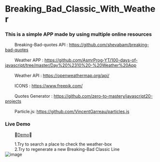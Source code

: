 # Breaking_Bad_Classic_With_Weather

### This is a simple APP made by using multiple online resources

&nbsp;&nbsp;&nbsp;&nbsp;&nbsp;&nbsp;&nbsp;&nbsp;Breaking-Bad-quotes API : https://github.com/shevabam/breaking-bad-quotes
<br>
<br>
&nbsp;&nbsp;&nbsp;&nbsp;&nbsp;&nbsp;&nbsp;&nbsp;Weather APP : https://github.com/AsmrProg-YT/100-days-of-javascript/tree/master/Day%20%2310%20-%20Weather%20App
<br>
<br>
&nbsp;&nbsp;&nbsp;&nbsp;&nbsp;&nbsp;&nbsp;&nbsp;Weather API : https://openweathermap.org/api/
<br>
<br>
&nbsp;&nbsp;&nbsp;&nbsp;&nbsp;&nbsp;&nbsp;&nbsp;ICONS : https://www.freepik.com/
<br>
<br>
&nbsp;&nbsp;&nbsp;&nbsp;&nbsp;&nbsp;&nbsp;&nbsp;Quotes Generator : https://github.com/zero-to-mastery/javascript20-projects
<br>
<br>
&nbsp;&nbsp;&nbsp;&nbsp;&nbsp;&nbsp;&nbsp;&nbsp;Particle.js: https://github.com/VincentGarreau/particles.js

### Live Demo


&nbsp;&nbsp;&nbsp;&nbsp;&nbsp;&nbsp;&nbsp;&nbsp;🎈[Demo](https://chi-keke.github.io/Breaking_Bad_Classic_With_Weather/)🎈

&nbsp;&nbsp;&nbsp;&nbsp;&nbsp;&nbsp;&nbsp;&nbsp;1.Try to search a place to check the weather-box
<br>
&nbsp;&nbsp;&nbsp;&nbsp;&nbsp;&nbsp;&nbsp;&nbsp;2.Try to regenerate a new Breaking-Bad Classic Line
<br>
![image](https://user-images.githubusercontent.com/113175990/231826822-bf2bbc48-3f5c-4cad-97b4-17dff447ad69.png)



